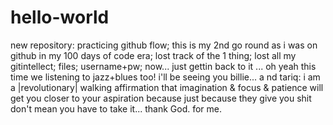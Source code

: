 # hello-world
new repository: practicing github flow;
this is my 2nd go round as i was on github in my 100 days of code era; 
lost track of the 1 thing; 
lost all my gitintellect; files; username+pw; 
now... just gettin back to it
... oh yeah this time we listening to jazz+blues too! 
i'll be seeing you billie... a
nd tariq: i am a |revolutionary| walking affirmation that imagination & focus & patience will get you closer to your aspiration because just because they give you shit don't mean you have to take it...
thank God. for me.
